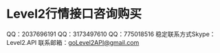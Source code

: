 # Level2行情接口咨询购买

QQ：2037696191
QQ：3173497610
QQ：775018516
稳定联系方式Skype：Level2.API
联系邮箱：goLevel2API@gmail.com

